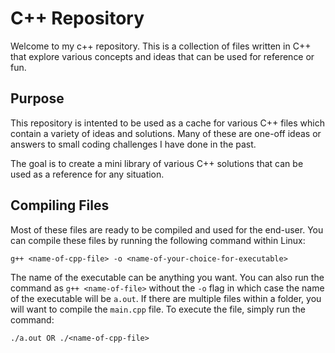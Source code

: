 # C++ Repository
Welcome to my c++ repository. This is a collection of files written in C++ that explore various concepts and ideas that can be used for reference or fun. 

## Purpose
This repository is intented to be used as a cache for various C++ files which contain a variety of ideas and solutions. Many of these are one-off ideas or answers to small coding challenges I have done in the past. 

The goal is to create a mini library of various C++ solutions that can be used as a reference for any situation.

## Compiling Files
Most of these files are ready to be compiled and used for the end-user. You can compile these files by running the following command within Linux:
```
g++ <name-of-cpp-file> -o <name-of-your-choice-for-executable>
```
The name of the executable can be anything you want. You can also run the command as `g++ <name-of-file>` without the `-o` flag in which case the name of the executable will be `a.out`. 
If there are multiple files within a folder, you will want to compile the `main.cpp` file. To execute the file, simply run the command:
```
./a.out OR ./<name-of-cpp-file>
```
